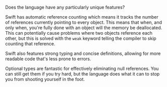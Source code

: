 Does the language have any particularly unique features?

Swift has automatic reference counting which means it tracks the number of references currently pointing to every object. This means that when, and only when, you're fully done with an object will the memory be deallocated. This can potentially cause problems where two objects reference each other, but this is solved with the `weak` keyword telling the compiler to skip counting that reference.

Swift also features strong typing and concise definitions, allowing for more readable code that's less prone to errors.

Optional types are fantastic for effectively eliminating null references. You can still get them if you try hard, but the language does what it can to stop you from shooting yourself in the foot.
